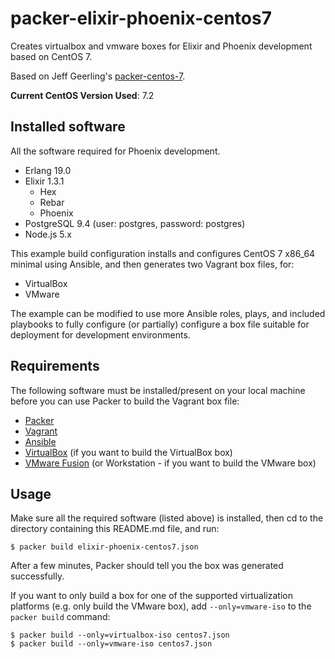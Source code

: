 # packer-elixir-phoenix-centos7

Creates virtualbox and vmware boxes for Elixir and Phoenix development based on CentOS 7.

Based on Jeff Geerling's [packer-centos-7](https://github.com/geerlingguy/packer-centos-7). 

**Current CentOS Version Used**: 7.2

## Installed software

All the software required for Phoenix development.

* Erlang 19.0
* Elixir 1.3.1
    * Hex
    * Rebar 
    * Phoenix
* PostgreSQL 9.4 (user: postgres, password: postgres)
* Node.js 5.x

This example build configuration installs and configures CentOS 7 x86_64 minimal using Ansible, and then generates two Vagrant box files, for:

  - VirtualBox
  - VMware

The example can be modified to use more Ansible roles, plays, and included playbooks to fully configure (or partially) configure a box file suitable for deployment for development environments.

## Requirements

The following software must be installed/present on your local machine before you can use Packer to build the Vagrant box file:

  - [Packer](http://www.packer.io/)
  - [Vagrant](http://vagrantup.com/)
  - [Ansible](http://docs.ansible.com/intro_installation.html)
  - [VirtualBox](https://www.virtualbox.org/) (if you want to build the VirtualBox box)
  - [VMware Fusion](http://www.vmware.com/products/fusion/) (or Workstation - if you want to build the VMware box)

## Usage

Make sure all the required software (listed above) is installed, then cd to the directory containing this README.md file, and run:

    $ packer build elixir-phoenix-centos7.json

After a few minutes, Packer should tell you the box was generated successfully.

If you want to only build a box for one of the supported virtualization platforms (e.g. only build the VMware box), add `--only=vmware-iso` to the `packer build` command:

    $ packer build --only=virtualbox-iso centos7.json
    $ packer build --only=vmware-iso centos7.json    
